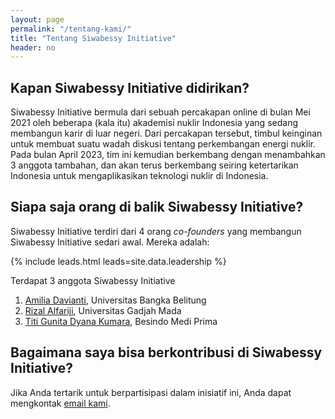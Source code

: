 ```yaml
---
layout: page
permalink: "/tentang-kami/"
title: "Tentang Siwabessy Initiative"
header: no
---
```


**Kapan Siwabessy Initiative didirikan?**
---------------------------

Siwabessy Initiative bermula dari sebuah percakapan online di bulan Mei 2021 oleh beberapa (kala itu) akademisi nuklir Indonesia yang sedang membangun karir di luar negeri. Dari percakapan tersebut, timbul keinginan untuk membuat suatu wadah diskusi tentang perkembangan energi nuklir. Pada bulan April 2023, tim ini kemudian berkembang dengan menambahkan 3 anggota tambahan, dan akan terus berkembang seiring ketertarikan Indonesia untuk mengaplikasikan teknologi nuklir di Indonesia.


**Siapa saja orang di balik Siwabessy Initiative?**
-------------------------

Siwabessy Initiative terdiri dari 4 orang *co-founders* yang membangun Siwabessy Initiative sedari awal. Mereka adalah:

{% include leads.html leads=site.data.leadership %}

Terdapat 3 anggota Siwabessy Initiative
1. [Amilia Davianti](https://www.linkedin.com/in/amilia-davianti-542bb9216/), Universitas Bangka Belitung
2. [Rizal Alfariji](https://www.linkedin.com/in/rzlalf/), Universitas Gadjah Mada
3. [Titi Gunita Dyana Kumara](https://www.linkedin.com/in/titigunitadk/), Besindo Medi Prima


**Bagaimana saya bisa berkontribusi di Siwabessy Initiative?**
-------------------------

Jika Anda tertarik untuk berpartisipasi dalam inisiatif ini, Anda dapat mengkontak [email kami](mailto:siwabessyinitiative@gmail.com).
